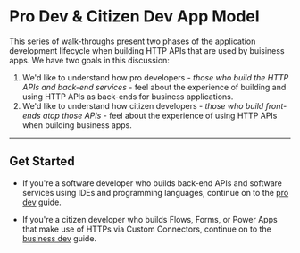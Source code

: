 # Pro Dev & Citizen Dev App Model

This series of walk-throughs present two phases of the application development lifecycle when building HTTP APIs that are used by buisiness apps. We have two goals in this discussion:

1. We'd like to understand how pro developers - *those who build the HTTP APIs and back-end services* - feel about the experience of building and using HTTP APIs as back-ends for business applications.
1. We'd like to understand how citizen developers - *those who build front-ends atop those APIs* - feel about the experience of using HTTP APIs when building business apps.

---

## Get Started

* If you're a software developer who builds back-end APIs and software services using IDEs and programming languages, continue on to the [pro dev](phase1-pro-dev.md) guide.

* If you're a citizen developer who builds Flows, Forms, or Power Apps that make use of HTTPs via Custom Connectors, continue on to the [business dev](phase1-citizen-dev.md) guide.
